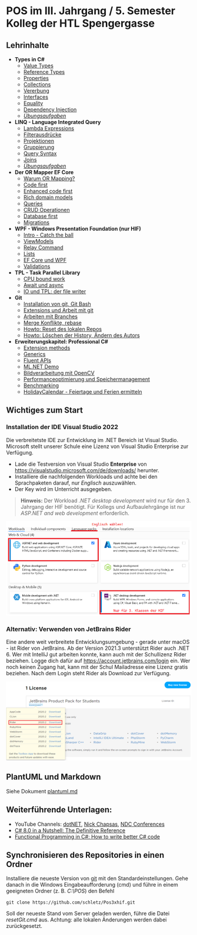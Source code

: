 # POS im III. Jahrgang / 5. Semester Kolleg der HTL Spengergasse

## Lehrinhalte

- **Types in C#**
  - [Value Types](01%20Types/01_ValueTypes.md)
  - [Reference Types](01%20Types/02_ReferenceTypes.md)
  - [Properties](01%20Types/03_Properties.md)
  - [Collections](01%20Types/04_Collections.md)
  - [Vererbung](01%20Types/05_Vererbung.md)
  - [Interfaces](01%20Types/06_Interfaces.md)
  - [Equality](01%20Types/07_Equality.md)
  - [Dependency Injection](01%20Types/08_DependencyInjection.md)
  - *[Übungsaufgaben](01%20Types/Uebungen)*
- **LINQ - Language Integrated Query**
  - [Lambda Expressions](02%20Linq/01_Lambdas/README.md)
  - [Filterausdrücke](02%20Linq/../02%20Linq/02_Filterung/README.md)
  - [Projektionen](02%20Linq/03_Projection/README.md)
  - [Gruppierung](02%20Linq/04_GroupBy/README.md)
  - [Query Syntax](02%20Linq/05_QuerySyntax/README.md)
  - [Joins](02%20Linq/06_Join_Grouping/README.md)
  - *[Übungsaufgaben](02%20Linq/Uebungen/README.md)*
- **Der OR Mapper EF Core**
  - [Warum OR Mapping?](03%20EF%20Core/01_WhyORMapping/README.md)
  - [Code first](03%20EF%20Core/02_CodeFirstEfCore5/README.md)
  - [Enhanced code first](03%20EF%20Core/03_EnhancedCodeFirst/README.md)
  - [Rich domain models](03%20EF%20Core/04_RichDomainModels/README.md)
  - [Queries](03%20EF%20Core/05_Queries/README.md)
  - [CRUD Operationen](03%20EF%20Core/06_Crud/README.md)
  - [Database first](03%20EF%20Core/07_DatabaseFirst/README.md)
  - [Migrations](03%20EF%20Core/08_Migrations/README.md)
- **WPF - Windows Presentation Foundation (nur HIF)**
  -  [Intro - Catch the ball](04%20WPF/01_CatchTheBall/Readme.md)
  -  [ViewModels](04%20WPF/02_ViewModelDemoApp/Readme.md)
  -  [Relay Command](04%20WPF/03_RelayCommand/Readme.md)
  -  [Lists](04%20WPF/04_Lists/Readme.md)
  -  [EF Core und WPF](04%20WPF/05_EF_Core/README.md)
  -  [Validations](04%20WPF/06_Validation/README.md)
- **TPL - Task Parallel Library**
  -  [CPU bound work](05%20TPL/01%20CpuBoundWork/README.md)
  -  [Await und async](05%20TPL/02%20AwaitAsyncDemo/Readme.md)
  -  [IO und TPL: der file writer](05%20TPL/03%20FileWriterApp)
- **Git**
  - [Installation von git, Git Bash](06%20Git/01_installation.md)
  - [Extensions und Arbeit mit git](06%20Git/02_work_with_git.md)
  - [Arbeiten mit Branches](06%20Git/03_branches.md)
  - [Merge Konflikte, rebase](06%20Git/04_conflicts.md)
  - [Howto: Reset des lokalen Repos](06%20Git/05_reset.md)
  - [Howto: Löschen der History, Ändern des Autors](06%20Git/10_reset_history.md)
- **Erweiterungskapitel: Professional C#**
  - [Extension methods](Professional%20C%23/10_ExtensionMethods/README.md)
  - [Generics](Professional%20C%23/20_Generics/README.md)
  - [Fluent APIs](Professional%20C%23/30_FluentApi/README.md)
  - [ML.NET Demo](Professional%20C%23/40_LocationDemo/README.md)
  - [Bildverarbeitung mit OpenCV](Professional%20C%23/50_OpenCv/README.md)
  - [Performanceoptimierung und Speichermanagement](Professional%20C%23/60_LogAnalyzer/README.md)
  - [Benchmarking](Professional%20C%23/70_Benchmark/README.md)
  - [HolidayCalendar - Feiertage und Ferien ermitteln](HolidayCalendar/README.md)

## Wichtiges zum Start

### Installation der IDE Visual Studio 2022

Die verbreitetste IDE zur Entwicklung im .NET Bereich ist Visual Studio. Microsoft stellt unserer
Schule eine Lizenz von Visual Studio Enterprise zur Verfügung.

- Lade die Testversion von Visual Studio **Enterprise** von https://visualstudio.microsoft.com/de/downloads/
  herunter.
- Installiere die nachfolgenden Workloads und achte bei den Sprachpaketen darauf, nur *Englisch* auszuwählen.
- Der Key wird im Unterricht ausgegeben.

> **Hinweis:** Der Workload *.NET desktop development* wird nur für den 3. Jahrgang der HIF benötigt.
> Für Kollegs und Aufbaulehrgänge ist nur *ASP.NET and web development* erforderlich.

![](vs_workloads_2.png)

### Alternativ: Verwenden von JetBrains Rider

Eine andere weit verbreitete Entwicklungsumgebung - gerade unter macOS - ist Rider von JetBrains.
Ab der Version 2021.3 unterstützt Rider auch .NET 6.
Wer mit IntelliJ gut arbeiten konnte, kann auch mit der Schullizenz Rider beziehen. Logge dich dafür
auf https://account.jetbrains.com/login ein. Wer noch keinen Zugang hat, kann mit der Schul Mailadresse
eine Lizenz gratis beziehen. Nach dem Login steht Rider als Download zur Verfügung.

![](resharper_download_4.png)

## PlantUML und Markdown

Siehe Dokument [plantuml.md](plantuml.md)

## Weiterführende Unterlagen:

- YouTube Channels: [dotNET](https://www.youtube.com/channel/UCvtT19MZW8dq5Wwfu6B0oxw),
  [Nick Chapsas](https://www.youtube.com/channel/UCrkPsvLGln62OMZRO6K-llg),
  [NDC Conferences](https://www.youtube.com/channel/UCTdw38Cw6jcm0atBPA39a0Q)
- [C# 8.0 in a Nutshell: The Definitive Reference](https://www.amazon.de/C-8-0-Nutshell-Definitive-Reference-dp-1492051136/dp/1492051136/ref=dp_ob_title_bk)
- [Functional Programming in C#: How to write better C# code](https://www.amazon.de/Functional-Programming-C-Enrico-Buonanno/dp/1617293954/ref=sr_1_1?__mk_de_DE=%C3%85M%C3%85%C5%BD%C3%95%C3%91&crid=18ZFWZ2G0KO0J&dchild=1&keywords=functional+programming+c%23&qid=1600494628&sprefix=Functional+programmin%2Caps%2C174&sr=8-1)

## Synchronisieren des Repositories in einen Ordner

Installiere die neueste Version von [git](https://git-scm.com/downloads) mit den Standardeinstellungen.
Gehe danach in die Windows Eingabeaufforderung (cmd) und führe in einem geeigneten Ordner
(z. B. *C:\POS*) den Befehl
```
git clone https://github.com/schletz/Pos3xhif.git
```

Soll der neueste Stand vom Server geladen werden, führe die Datei *resetGit.cmd* aus. Achtung:
alle lokalen Änderungen werden dabei zurückgesetzt.

